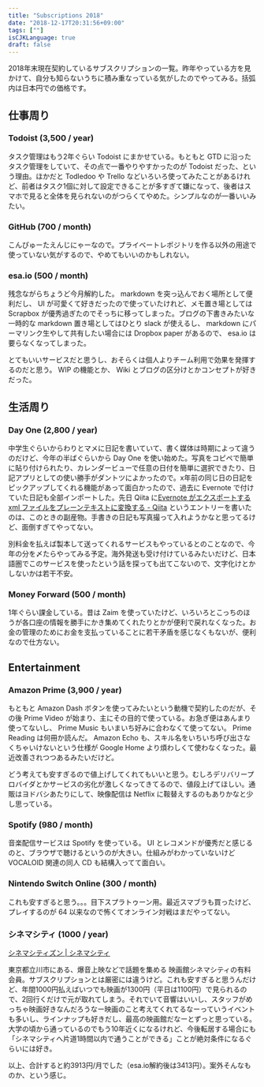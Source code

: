 ```yaml
---
title: "Subscriptions 2018"
date: "2018-12-17T20:31:56+09:00"
tags: [""]
isCJKLanguage: true
draft: false
---
```


2018年末現在契約しているサブスクリプションの一覧。昨年やっている方を見かけて、自分も知らないうちに積み重なっている気がしたのでやってみる。括弧内は日本円での価格です。

## 仕事周り

### Todoist (3,500 / year)

タスク管理はもう2年ぐらい Todoist にまかせている。もともと GTD に沿ったタスク管理をしていて、その点で一番やりやすかったのが Todoist だった、という理由。ほかだと Todledoo や Trello などいろいろ使ってみたことがあるけれど、前者はタスク1個に対して設定できることが多すぎて嫌になって、後者はスマホで見ると全体を見られないのがつらくてやめた。シンプルなのが一番いいみたい。

### GitHub (700 / month)

こんぴゅーたえんじにゃーなので。プライベートレポジトリを作る以外の用途で使っていない気がするので、やめてもいいのかもしれない。

### esa.io (500 / month)

残念ながらちょうど今月解約した。 markdown を突っ込んでおく場所として便利だし、 UI が可愛くて好きだったので使っていたけれど、メモ置き場としては Scrapbox が優秀過ぎたのでそっちに移ってしまった。ブログの下書きみたいな一時的な markdown 置き場としてはひとり slack が使えるし、 markdown にパーマリンク生やして共有したい場合には Dropbox paper があるので、 esa.io は要らなくなってしまった。

とてもいいサービスだと思うし、おそらくは個人よりチーム利用で効果を発揮するのだと思う。 WIP の機能とか、 Wiki とブログの区分けとかコンセプトが好きだった。

## 生活周り

### Day One (2,800 / year)

中学生ぐらいからわりとマメに日記を書いていて、書く媒体は時期によって違うのだけど、今年の半ばぐらいから Day One を使い始めた。写真をコピペで簡単に貼り付けられたり、カレンダービューで任意の日付を簡単に選択できたり、日記アプリとしての使い勝手がダントツによかったので。x年前の同じ日の日記をピックアップしてくれる機能があって面白かったので、過去に Evernote で付けていた日記も全部インポートした。先日 Qiita に[Evernote がエクスポートする xml ファイルをプレーンテキストに変換する - Qiita](https://qiita.com/chroju/items/a00c46ec3fcc83c2b0b3) というエントリーを書いたのは、このときの副産物。手書きの日記も写真撮って入れようかなと思ってるけど、面倒すぎてやってない。

別料金を払えば製本して送ってくれるサービスもやっているとのことなので、今年の分を〆たらやってみる予定。海外発送も受け付けているみたいだけど、日本語圏でこのサービスを使ったという話を探っても出てこないので、文字化けとかしないかは若干不安。

### Money Forward (500 / month)

1年ぐらい課金している。昔は Zaim を使っていたけど、いろいろとこっちのほうが各口座の情報を勝手にかき集めてくれたりとかが便利で戻れなくなった。お金の管理のためにお金を支払っていることに若干矛盾を感じなくもないが、便利なので仕方ない。

## Entertainment

### Amazon Prime (3,900 / year)

もともと Amazon Dash ボタンを使ってみたいという動機で契約したのだが、その後 Prime Video が始まり、主にその目的で使っている。お急ぎ便はあんまり使ってないし、 Prime Music もいまいち好みに合わなくて使ってない。 Prime Reading は何冊か読んだ。 Amazon Echo も、スキル名をいちいち呼び出さなくちゃいけないという仕様が Google Home より煩わしくて使わなくなった。最近改善されつつあるみたいだけど。

どう考えても安すぎるので値上げしてくれてもいいと思う。むしろデリバリープロバイダとかサービスの劣化が激しくなってきてるので、値段上げてほしい。通販はヨドバシあたりにして、映像配信は Netflix に鞍替えするのもありかなと少し思っている。

### Spotify (980 / month)

音楽配信サービスは Spotify を使っている。 UI とレコメンドが優秀だと感じるのと、ブラウザで聴けるというのが大きい。仕組みがわかっていないけど VOCALOID 関連の同人 CD も結構入ってて面白い。

### Nintendo Switch Online (300 / month)

これも安すぎると思う。。。目下スプラトゥーン用。最近スマブラも買ったけど、プレイするのが 64 以来なので怖くてオンライン対戦はまだやってない。

### シネマシティ (1000 / year)

[シネマシティズン | シネマシティ](https://cinemacity.co.jp/citizen/)

東京都立川市にある、爆音上映などで話題を集める 映画館シネマシティの有料会員。サブスクリプションとは厳密には違うけど。これも安すぎると思うんだけど、年間1000円払えばいつでも映画が1300円（平日は1100円）で見られるので、2回行くだけで元が取れてしまう。それでいて音響はいいし、スタッフがめっちゃ映画好きなんだろうなー映画のこと考えてくれてるなーっていうイベントも多いし、ラインナップも好きだし、最高の映画館だなーとずっと思っている。大学の頃から通っているのでもう10年近くになるけれど、今後転居する場合にも「シネマシティへ片道1時間以内で通うことができる」ことが絶対条件になるぐらいには好き。

以上、合計すると約3913円/月でした（esa.io解約後は3413円）。案外そんなものか、という感じ。

